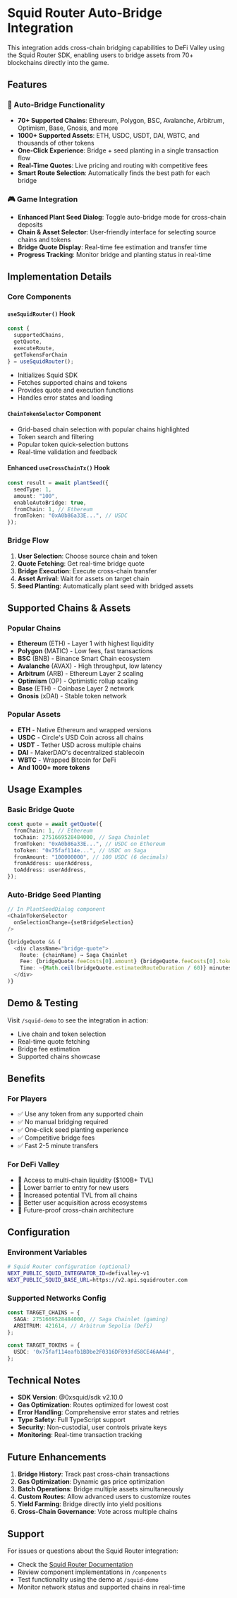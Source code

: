 # Squid Router Auto-Bridge Integration

This integration adds cross-chain bridging capabilities to DeFi Valley using the Squid Router SDK, enabling users to bridge assets from 70+ blockchains directly into the game.

## Features

### 🌉 Auto-Bridge Functionality
- **70+ Supported Chains**: Ethereum, Polygon, BSC, Avalanche, Arbitrum, Optimism, Base, Gnosis, and more
- **1000+ Supported Assets**: ETH, USDC, USDT, DAI, WBTC, and thousands of other tokens
- **One-Click Experience**: Bridge + seed planting in a single transaction flow
- **Real-Time Quotes**: Live pricing and routing with competitive fees
- **Smart Route Selection**: Automatically finds the best path for each bridge

### 🎮 Game Integration
- **Enhanced Plant Seed Dialog**: Toggle auto-bridge mode for cross-chain deposits
- **Chain & Asset Selector**: User-friendly interface for selecting source chains and tokens
- **Bridge Quote Display**: Real-time fee estimation and transfer time
- **Progress Tracking**: Monitor bridge and planting status in real-time

## Implementation Details

### Core Components

#### `useSquidRouter()` Hook
```typescript
const { 
  supportedChains, 
  getQuote, 
  executeRoute, 
  getTokensForChain 
} = useSquidRouter();
```

- Initializes Squid SDK
- Fetches supported chains and tokens
- Provides quote and execution functions
- Handles error states and loading

#### `ChainTokenSelector` Component
- Grid-based chain selection with popular chains highlighted
- Token search and filtering
- Popular token quick-selection buttons
- Real-time validation and feedback

#### Enhanced `useCrossChainTx()` Hook
```typescript
const result = await plantSeed({
  seedType: 1,
  amount: "100",
  enableAutoBridge: true,
  fromChain: 1, // Ethereum
  fromToken: "0xA0b86a33E...", // USDC
});
```

### Bridge Flow

1. **User Selection**: Choose source chain and token
2. **Quote Fetching**: Get real-time bridge quote
3. **Bridge Execution**: Execute cross-chain transfer
4. **Asset Arrival**: Wait for assets on target chain
5. **Seed Planting**: Automatically plant seed with bridged assets

## Supported Chains & Assets

### Popular Chains
- **Ethereum** (ETH) - Layer 1 with highest liquidity
- **Polygon** (MATIC) - Low fees, fast transactions
- **BSC** (BNB) - Binance Smart Chain ecosystem
- **Avalanche** (AVAX) - High throughput, low latency
- **Arbitrum** (ARB) - Ethereum Layer 2 scaling
- **Optimism** (OP) - Optimistic rollup scaling
- **Base** (ETH) - Coinbase Layer 2 network
- **Gnosis** (xDAI) - Stable token network

### Popular Assets
- **ETH** - Native Ethereum and wrapped versions
- **USDC** - Circle's USD Coin across all chains
- **USDT** - Tether USD across multiple chains
- **DAI** - MakerDAO's decentralized stablecoin
- **WBTC** - Wrapped Bitcoin for DeFi
- **And 1000+ more tokens**

## Usage Examples

### Basic Bridge Quote
```typescript
const quote = await getQuote({
  fromChain: 1, // Ethereum
  toChain: 2751669528484000, // Saga Chainlet
  fromToken: "0xA0b86a33E...", // USDC on Ethereum
  toToken: "0x75faf114e...", // USDC on Saga
  fromAmount: "100000000", // 100 USDC (6 decimals)
  fromAddress: userAddress,
  toAddress: userAddress,
});
```

### Auto-Bridge Seed Planting
```typescript
// In PlantSeedDialog component
<ChainTokenSelector 
  onSelectionChange={setBridgeSelection}
/>

{bridgeQuote && (
  <div className="bridge-quote">
    Route: {chainName} → Saga Chainlet
    Fee: {bridgeQuote.feeCosts[0].amount} {bridgeQuote.feeCosts[0].token.symbol}
    Time: ~{Math.ceil(bridgeQuote.estimatedRouteDuration / 60)} minutes
  </div>
)}
```

## Demo & Testing

Visit `/squid-demo` to see the integration in action:
- Live chain and token selection
- Real-time quote fetching
- Bridge fee estimation
- Supported chains showcase

## Benefits

### For Players
- ✅ Use any token from any supported chain
- ✅ No manual bridging required
- ✅ One-click seed planting experience
- ✅ Competitive bridge fees
- ✅ Fast 2-5 minute transfers

### For DeFi Valley
- 🚀 Access to multi-chain liquidity ($100B+ TVL)
- 🚀 Lower barrier to entry for new users
- 🚀 Increased potential TVL from all chains
- 🚀 Better user acquisition across ecosystems
- 🚀 Future-proof cross-chain architecture

## Configuration

### Environment Variables
```bash
# Squid Router configuration (optional)
NEXT_PUBLIC_SQUID_INTEGRATOR_ID=defivalley-v1
NEXT_PUBLIC_SQUID_BASE_URL=https://v2.api.squidrouter.com
```

### Supported Networks Config
```typescript
const TARGET_CHAINS = {
  SAGA: 2751669528484000, // Saga Chainlet (gaming)
  ARBITRUM: 421614, // Arbitrum Sepolia (DeFi)
};

const TARGET_TOKENS = {
  USDC: '0x75faf114eafb1BDbe2F0316DF893fd58CE46AA4d',
};
```

## Technical Notes

- **SDK Version**: @0xsquid/sdk v2.10.0
- **Gas Optimization**: Routes optimized for lowest cost
- **Error Handling**: Comprehensive error states and retries
- **Type Safety**: Full TypeScript support
- **Security**: Non-custodial, user controls private keys
- **Monitoring**: Real-time transaction tracking

## Future Enhancements

1. **Bridge History**: Track past cross-chain transactions
2. **Gas Optimization**: Dynamic gas price optimization
3. **Batch Operations**: Bridge multiple assets simultaneously
4. **Custom Routes**: Allow advanced users to customize routes
5. **Yield Farming**: Bridge directly into yield positions
6. **Cross-Chain Governance**: Vote across multiple chains

## Support

For issues or questions about the Squid Router integration:
- Check the [Squid Router Documentation](https://docs.squidrouter.com/)
- Review component implementations in `/components`
- Test functionality using the demo at `/squid-demo`
- Monitor network status and supported chains in real-time